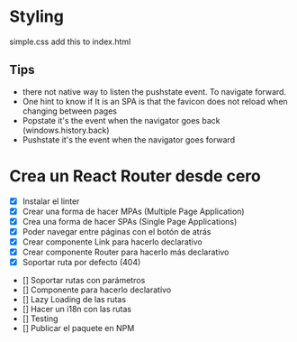 # **Styling**
simple.css
add this to index.html
<link rel="stylesheet" href="https://cdn.simplecss.org/simple.min.css">

## Tips
- there not native way to listen the pushstate event. To navigate forward.
- One hint to know if It is an SPA is that the favicon does not reload when changing between pages
- Popstate it's the event when the navigator goes back (windows.history.back)
- Pushstate it's the event when the navigator goes forward


# Crea un React Router desde cero

- [x] Instalar el linter
- [x] Crear una forma de hacer MPAs (Multiple Page Application)
- [x] Crea una forma de hacer SPAs (Single Page Applications)
- [x] Poder navegar entre páginas con el botón de atrás
- [x] Crear componente Link para hacerlo declarativo
- [x] Crear componente Router para hacerlo más declarativo
- [x] Soportar ruta por defecto (404)
- [] Soportar rutas con parámetros
- [] Componente <Route /> para hacerlo declarativo
- [] Lazy Loading de las rutas
- [] Hacer un i18n con las rutas
- [] Testing
- [] Publicar el paquete en NPM
